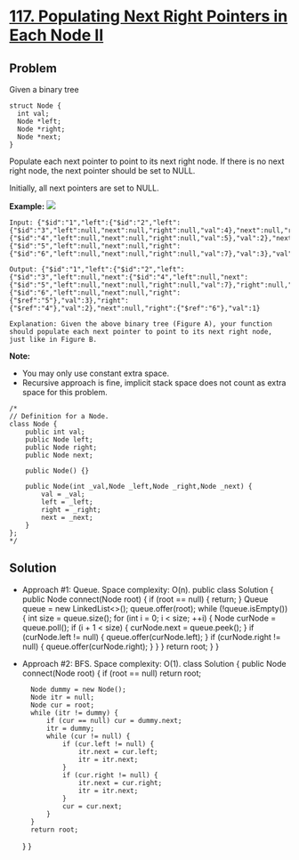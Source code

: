 # <a href='https://leetcode.com/problems/populating-next-right-pointers-in-each-node-ii/'>117. Populating Next Right Pointers in Each Node II</a>

## Problem
Given a binary tree
```
struct Node {
  int val;
  Node *left;
  Node *right;
  Node *next;
}
```
Populate each next pointer to point to its next right node. If there is no next right node, the next pointer should be set to NULL.

Initially, all next pointers are set to NULL.

<strong>Example:</strong>
<img src='https://assets.leetcode.com/uploads/2019/02/15/117_sample.png'>
```
Input: {"$id":"1","left":{"$id":"2","left":{"$id":"3","left":null,"next":null,"right":null,"val":4},"next":null,"right":{"$id":"4","left":null,"next":null,"right":null,"val":5},"val":2},"next":null,"right":{"$id":"5","left":null,"next":null,"right":{"$id":"6","left":null,"next":null,"right":null,"val":7},"val":3},"val":1}

Output: {"$id":"1","left":{"$id":"2","left":{"$id":"3","left":null,"next":{"$id":"4","left":null,"next":{"$id":"5","left":null,"next":null,"right":null,"val":7},"right":null,"val":5},"right":null,"val":4},"next":{"$id":"6","left":null,"next":null,"right":{"$ref":"5"},"val":3},"right":{"$ref":"4"},"val":2},"next":null,"right":{"$ref":"6"},"val":1}

Explanation: Given the above binary tree (Figure A), your function should populate each next pointer to point to its next right node, just like in Figure B.
```

<strong>Note:</strong>
- You may only use constant extra space.
- Recursive approach is fine, implicit stack space does not count as extra space for this problem.

```
/*
// Definition for a Node.
class Node {
    public int val;
    public Node left;
    public Node right;
    public Node next;

    public Node() {}

    public Node(int _val,Node _left,Node _right,Node _next) {
        val = _val;
        left = _left;
        right = _right;
        next = _next;
    }
};
*/
```

## Solution
- Approach #1: Queue. Space complexity: O(n).
public class Solution {
    public Node connect(Node root) {
        if (root == null) {
            return;
        }
        Queue<Node> queue = new LinkedList<>();
        queue.offer(root);
        while (!queue.isEmpty()) {
            int size = queue.size();
            for (int i = 0; i < size; ++i) {
                Node curNode = queue.poll();
                if (i + 1 < size) {
                    curNode.next = queue.peek();
                }
                if (curNode.left != null) {
                    queue.offer(curNode.left);
                }
                if (curNode.right != null) {
                    queue.offer(curNode.right);
                }
            }
        }
        return root;
    }
}

- Approach #2: BFS. Space complexity: O(1).
class Solution {
    public Node connect(Node root) {
        if (root == null) return root;
        
        Node dummy = new Node();
        Node itr = null;
        Node cur = root;
        while (itr != dummy) {
            if (cur == null) cur = dummy.next;
            itr = dummy;
            while (cur != null) {
                if (cur.left != null) {
                    itr.next = cur.left;
                    itr = itr.next;
                }
                if (cur.right != null) {
                    itr.next = cur.right;
                    itr = itr.next;
                }
                cur = cur.next;
            }
        }
        return root;
    }
}

